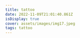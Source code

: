 ```yaml
---
title: tattoo
date: 2022-11-09T21:01:40.861Z
isDisplay: true
cover: assets/images/img17.jpeg
tags: tattoo
---
```

